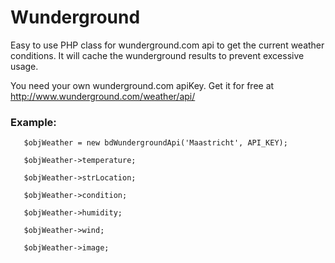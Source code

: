 Wunderground
============

Easy to use PHP class for wunderground.com api to get the current weather conditions.
It will cache the wunderground results to prevent excessive usage.

You need your own wunderground.com apiKey. Get it for free at http://www.wunderground.com/weather/api/


### Example:

```
   $objWeather = new bdWundergroundApi('Maastricht', API_KEY);

   $objWeather->temperature;

   $objWeather->strLocation;

   $objWeather->condition;

   $objWeather->humidity;

   $objWeather->wind;

   $objWeather->image;

```
